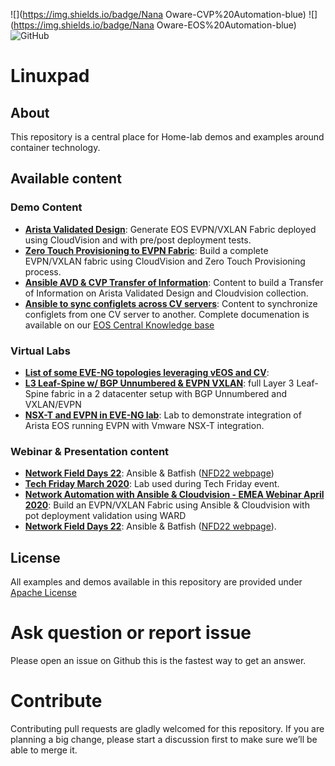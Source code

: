 ![](https://img.shields.io/badge/Nana Oware-CVP%20Automation-blue) ![](https://img.shields.io/badge/Nana Oware-EOS%20Automation-blue) ![GitHub](https://img.shields.io/github/license/)

# Linuxpad

## About

This repository is a central place for Home-lab demos and examples around container technology.


## Available content

### Demo Content

- [__Arista Validated Design__](https://github.com/aristanetworks/netdevops-examples/tree/master/ansible/avd-evpn-l3ls-1/): Generate EOS EVPN/VXLAN Fabric deployed using CloudVision and with pre/post deployment tests.
- [__Zero Touch Provisioning to EVPN Fabric__](https://github.com/aristanetworks/netdevops-examples/tree/master/ansible/ztp-avd-cvp): Build a complete EVPN/VXLAN fabric using CloudVision and Zero Touch Provisioning process.
- [__Ansible AVD & CVP Transfer of Information__](https://github.com/aristanetworks/netdevops-examples/tree/master/ansible/avd-cvp-toi): Content to build a Transfer of Information on Arista Validated Design and Cloudvision collection.
- [__Ansible to sync configlets across CV servers__](https://github.com/aristanetworks/netdevops-examples/tree/master/ansible/ansible-sync-configlets): Content to synchronize configlets from one CV server to another. Complete documenation is available on our [EOS Central Knowledge base](https://eos.arista.com/synchronising-cloudvision-portal-configlets-with-ansible/)

### Virtual Labs
- [__List of some EVE-NG topologies leveraging vEOS and CV__](https://github.com/aristanetworks/netdevops-examples/tree/master/virtual_lab/EVE-NG):
- [__L3 Leaf-Spine w/ BGP Unnumbered & EVPN VXLAN__](https://github.com/aristanetworks/netdevops-examples/tree/master/virtual_lab/EVE-NG/labs/L3LS_Unnumbered_DCI_Type5): full Layer 3 Leaf-Spine fabric in a 2 datacenter setup with BGP Unnumbered and VXLAN/EVPN
- [__NSX-T and EVPN in EVE-NG lab__](https://github.com/aristanetworks/netdevops-examples/tree/master/virtual_lab/EVE-NG/labs/NSX-T_EVPN_Type-5): Lab to demonstrate integration of Arista EOS running EVPN with Vmware NSX-T integration.

### Webinar & Presentation content

- [__Network Field Days 22__](https://github.com/aristanetworks/netdevops-examples/tree/master/demo/ansible-batfish-cv-nfd22/): Ansible & Batfish ([NFD22 webpage](https://techfieldday.com/appearance/arista-networks-presents-at-networking-field-day-22/))
- [__Tech Friday March 2020__](https://github.com/aristanetworks/netdevops-examples/tree/master/demo/tech-friday-march2020/): Lab used during Tech Friday event.
- [__Network Automation with Ansible & Cloudvision - EMEA Webinar April 2020__](https://github.com/aristanetworks/netdevops-examples/tree/master/demo/emea-2020-ansible-cvp-automation): Build an EVPN/VXLAN Fabric using Ansible & Cloudvision with pot deployment validation using WARD
- [__Network Field Days 22__](https://github.com/aristanetworks/netdevops-examples/tree/master/demo/ansible-batfish-cv-nfd22/): Ansible & Batfish ([NFD22 webpage](https://techfieldday.com/appearance/arista-networks-presents-at-networking-field-day-22/)).

## License

All examples and demos available in this repository are provided under [Apache License](https://github.com/aristanetworks/netdevops-examples/tree/master/LICENSE)

# Ask question or report issue

Please open an issue on Github this is the fastest way to get an answer.

# Contribute

Contributing pull requests are gladly welcomed for this repository. If you are planning a big change, please start a discussion first to make sure we’ll be able to merge it.